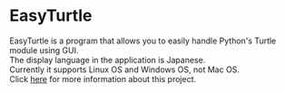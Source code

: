 # EasyTurtle  
EasyTurtle is a program that allows you to easily handle Python's Turtle module using GUI.  
The display language in the application is Japanese.  
Currently it supports Linux OS and Windows OS, not Mac OS.  
Click [here](https://ryofuji2005.github.io/EasyTurtle/) for more information about this project.
